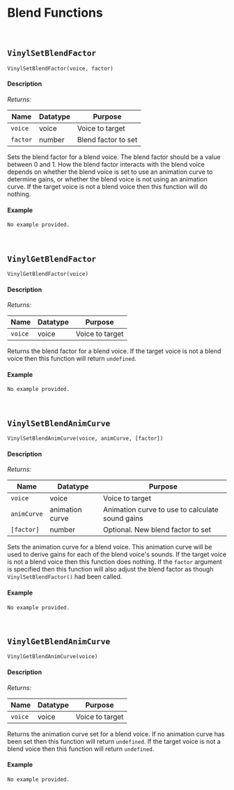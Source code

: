 # Blend Functions

&nbsp;

## `VinylSetBlendFactor`

`VinylSetBlendFactor(voice, factor)`

<!-- tabs:start -->

#### **Description**

*Returns:*

|Name    |Datatype|Purpose                          |
|--------|--------|---------------------------------|
|`voice` |voice   |Voice to target                  |
|`factor`|number  |Blend factor to set              |

Sets the blend factor for a blend voice. The blend factor should be a value between 0 and 1. How the blend factor interacts with the blend voice depends on whether the blend voice is set to use an animation curve to determine gains, or whether the blend voice is not using an animation curve. If the target voice is not a blend voice then this function will do nothing.

#### **Example**

```gml
No example provided.
```

<!-- tabs:end -->

&nbsp;

## `VinylGetBlendFactor`

`VinylGetBlendFactor(voice)`

<!-- tabs:start -->

#### **Description**

*Returns:*

|Name   |Datatype|Purpose                          |
|-------|--------|---------------------------------|
|`voice`|voice   |Voice to target                  |

Returns the blend factor for a blend voice. If the target voice is not a blend voice then this function will return `undefined`.

#### **Example**

```gml
No example provided.
```

<!-- tabs:end -->

&nbsp;

## `VinylSetBlendAnimCurve`

`VinylSetBlendAnimCurve(voice, animCurve, [factor])`

<!-- tabs:start -->

#### **Description**

*Returns:*

|Name       |Datatype       |Purpose                                        |
|-----------|---------------|-----------------------------------------------|
|`voice`    |voice          |Voice to target                                |
|`animCurve`|animation curve|Animation curve to use to calculate sound gains|
|`[factor]` |number         |Optional. New blend factor to set              |

Sets the animation curve for a blend voice. This animation curve will be used to derive gains for each of the blend voice's sounds. If the target voice is not a blend voice then this function does nothing. If the `factor` argument is specified then this function will also adjust the blend factor as though `VinylSetBlendFactor()` had been called.

#### **Example**

```gml
No example provided.
```

<!-- tabs:end -->

&nbsp;

## `VinylGetBlendAnimCurve`

`VinylGetBlendAnimCurve(voice)`

<!-- tabs:start -->

#### **Description**

*Returns:*

|Name   |Datatype|Purpose                          |
|-------|--------|---------------------------------|
|`voice`|voice   |Voice to target                  |

Returns the animation curve set for a blend voice. If no animation curve has been set then this function will return `undefined`. If the target voice is not a blend voice then this function will return `undefined`.

#### **Example**

```gml
No example provided.
```

<!-- tabs:end -->